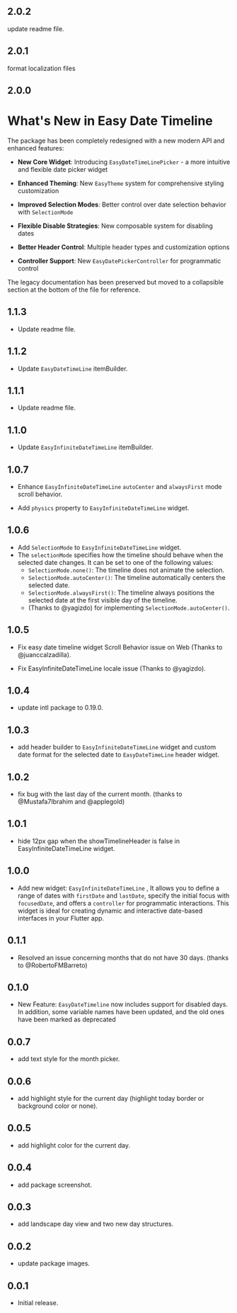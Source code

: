 ## 2.0.2

update readme file.

## 2.0.1

format localization files

## 2.0.0

# What's New in Easy Date Timeline

The package has been completely redesigned with a new modern API and enhanced features:

- **New Core Widget**: Introducing `EasyDateTimeLinePicker` - a more intuitive and flexible date picker widget

- **Enhanced Theming**: New `EasyTheme` system for comprehensive styling customization

- **Improved Selection Modes**: Better control over date selection behavior with `SelectionMode`

- **Flexible Disable Strategies**: New composable system for disabling dates

- **Better Header Control**: Multiple header types and customization options

- **Controller Support**: New `EasyDatePickerController` for programmatic control

The legacy documentation has been preserved but moved to a collapsible section at the bottom of the file for reference.

## 1.1.3

- Update readme file.

## 1.1.2

- Update `EasyDateTimeLine` itemBuilder.

## 1.1.1

- Update readme file.

## 1.1.0

- Update `EasyInfiniteDateTimeLine` itemBuilder.

## 1.0.7

- Enhance `EasyInfiniteDateTimeLine` `autoCenter` and `alwaysFirst` mode scroll behavior.

- Add `physics` property to `EasyInfiniteDateTimeLine` widget.

## 1.0.6

- Add `SelectionMode` to `EasyInfiniteDateTimeLine` widget.
- The `selectionMode` specifies how the timeline should behave when the selected date changes.
  It can be set to one of the following values:
  - `SelectionMode.none()`: The timeline does not animate the selection.
  - `SelectionMode.autoCenter()`: The timeline automatically centers the selected date.
  - `SelectionMode.alwaysFirst()`: The timeline always positions the selected date at the first visible day of the timeline.
  - (Thanks to @yagizdo) for implementing `SelectionMode.autoCenter()`.

## 1.0.5

- Fix easy date timeline widget Scroll Behavior issue on Web (Thanks to @juanccalzadilla).

- Fix EasyInfiniteDateTimeLine locale issue (Thanks to @yagizdo).

## 1.0.4

- update intl package to 0.19.0.

## 1.0.3

- add header builder to `EasyInfiniteDateTimeLine` widget and custom date format for the selected date to `EasyDateTimeLine` header widget.

## 1.0.2

- fix bug with the last day of the current month. (thanks to @Mustafa7Ibrahim and @applegold)

## 1.0.1

- hide 12px gap when the showTimelineHeader is false in EasyInfiniteDateTimeLine widget.

## 1.0.0

- Add new widget: `EasyInfiniteDateTimeLine` , It allows you to define a range of dates with `firstDate` and `lastDate`, specify the initial focus with `focusedDate`, and offers a `controller` for programmatic interactions. This widget is ideal for creating dynamic and interactive date-based interfaces in your Flutter app.

## 0.1.1

- Resolved an issue concerning months that do not have 30 days. (thanks to @RobertoFMBarreto)

## 0.1.0

- New Feature: `EasyDateTimeline` now includes support for disabled days. In addition, some variable names have been updated, and the old ones have been marked as deprecated

## 0.0.7

- add text style for the month picker.

## 0.0.6

- add highlight style for the current day (highlight today border or background color or none).

## 0.0.5

- add highlight color for the current day.

## 0.0.4

- add package screenshot.

## 0.0.3

- add landscape day view and two new day structures.

## 0.0.2

- update package images.

## 0.0.1

- Initial release.

